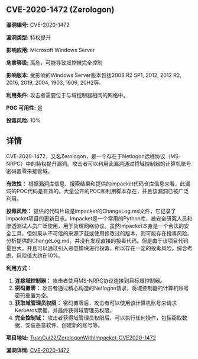 ## CVE-2020-1472 (Zerologon)

**漏洞编号:** CVE-2020-1472

**漏洞类型:** 特权提升

**影响应用:** Microsoft Windows Server

**危害等级:** 高危，可能导致域控被完全控制

**影响版本:** 受影响的Windows Server版本包括2008 R2 SP1, 2012, 2012 R2, 2016, 2019, 2004, 1903, 1909, 20H2等。

**利用条件:** 攻击者需要位于与域控制器相同的网络中。

**POC 可用性:** 是

**投毒风险:** 10%

## 详情

CVE-2020-1472，又名Zerologon，是一个存在于Netlogon远程协议（MS-NRPC）中的特权提升漏洞。攻击者可以利用此漏洞通过将域控制器的计算机账号密码置零来接管域。 

**有效性：**
根据漏洞库信息、搜索结果和提供的impacket代码仓库信息来看，此漏洞的POC代码是有效的。大量公开的POC和利用脚本存在，并且该漏洞已被广泛利用。

**投毒风险：**
提供的代码片段是impacket的ChangeLog.md文件，它记录了impacket项目的更新日志。Impacket是一个常用的Python库，被安全研究人员和渗透测试人员广泛使用，用于处理网络协议。虽然Impacket本身是一个合法的安全工具，但如果从不可信的来源下载或使用修改过的版本，则可能存在投毒风险。分析提供的ChangeLog.md，并没有发现直接的投毒代码。但是由于该项目代码量巨大，并且可以通过引入恶意模块进行投毒，所以存在一定的投毒风险。综合考虑，风险值大约在10%。

**利用方式：**
1.  **连接域控制器：** 攻击者使用MS-NRPC协议连接到目标域控制器。
2.  **密码置零：** 攻击者通过精心构造的Netlogon请求，将域控制器的计算机账号密码重置为空。
3.  **获取域管理员权限：** 密码置零后，攻击者可以使用该计算机账号来请求Kerberos票据，并最终获得域管理员权限。
4.  **完全控制域：** 攻击者获得域管理员权限后，可以执行任何操作，包括窃取数据、安装恶意软件、创建新的账号等。

**项目地址:** [TuanCui22/ZerologonWithImpacket-CVE2020-1472](https://github.com/TuanCui22/ZerologonWithImpacket-CVE2020-1472)

**漏洞详情:** [CVE-2020-1472](https://nvd.nist.gov/vuln/detail/CVE-2020-1472)